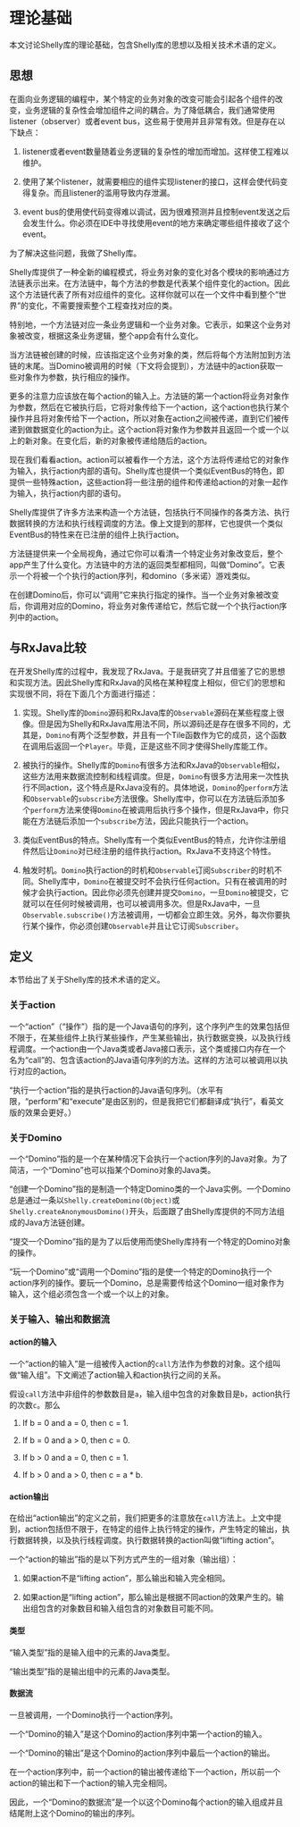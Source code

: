 # 理论基础

本文讨论Shelly库的理论基础，包含Shelly库的思想以及相关技术术语的定义。

## 思想

在面向业务逻辑的编程中，某个特定的业务对象的改变可能会引起各个组件的改变，业务逻辑的复杂性会增加组件之间的耦合。为了降低耦合，我们通常使用listener（observer）或者event bus，这些易于使用并且非常有效。但是存在以下缺点：

1. listener或者event数量随着业务逻辑的复杂性的增加而增加。这样使工程难以维护。

2. 使用了某个listener，就需要相应的组件实现listener的接口，这样会使代码变得复杂。而且listener的滥用导致内存泄漏。

3. event bus的使用使代码变得难以调试，因为很难预测并且控制event发送之后会发生什么。你必须在IDE中寻找使用event的地方来确定哪些组件接收了这个event。

为了解决这些问题，我做了Shelly库。

Shelly库提供了一种全新的编程模式，将业务对象的变化对各个模块的影响通过方法链表示出来。在方法链中，每个方法的参数是代表某个组件变化的action。因此这个方法链代表了所有对应组件的变化。这样你就可以在一个文件中看到整个“世界”的变化，不需要搜索整个工程查找对应的类。

特别地，一个方法链对应一条业务逻辑和一个业务对象。它表示，如果这个业务对象被改变，根据这条业务逻辑，整个app会有什么变化。

当方法链被创建的时候，应该指定这个业务对象的类，然后将每个方法附加到方法链的末尾。当Domino被调用的时候（下文将会提到），方法链中的action获取一些对象作为参数，执行相应的操作。

更多的注意力应该放在每个action的输入上。方法链的第一个action将业务对象作为参数，然后在它被执行后，它将对象传给下一个action，这个action也执行某个操作并且将对象传给下一个action，所以对象在action之间被传递，直到它们被传递到做数据变化的action为止。这个action将对象作为参数并且返回一个或一个以上的新对象。在变化后，新的对象被传递给随后的action。

现在我们看看action。action可以被看作一个方法，这个方法将传递给它的对象作为输入，执行action内部的语句。Shelly库也提供一个类似EventBus的特色，即提供一些特殊action，这些action将一些注册的组件和传递给action的对象一起作为输入，执行action内部的语句。

Shelly库提供了许多方法来构造一个方法链，包括执行不同操作的各类方法、执行数据转换的方法和执行线程调度的方法。像上文提到的那样，它也提供一个类似EventBus的特性来在已注册的组件上执行action。

方法链提供来一个全局视角，通过它你可以看清一个特定业务对象改变后，整个app产生了什么变化。方法链中的方法的返回类型都相同，叫做“Domino”。它表示一个将被一个个执行的action序列，和domino（多米诺）游戏类似。

在创建Domino后，你可以“调用”它来执行指定的操作。当一个业务对象被改变后，你调用对应的Domino，将业务对象传递给它，然后它就一个个执行action序列中的action。

## 与RxJava比较

在开发Shelly库的过程中，我发现了RxJava。于是我研究了并且借鉴了它的思想和实现方法。因此Shelly库和RxJava的风格在某种程度上相似，但它们的思想和实现很不同，将在下面几个方面进行描述：

1. 实现。Shelly库的`Domino`源码和RxJava库的`Observable`源码在某些程度上很像。但是因为Shelly和RxJava库用法不同，所以源码还是存在很多不同的，尤其是，`Domino`有两个泛型参数，并且有一个Tile函数作为它的成员，这个函数在调用后返回一个`Player`。毕竟，正是这些不同才使得Shelly库能工作。

2. 被执行的操作。Shelly库的`Domino`有很多方法和RxJava的`Observable`相似，这些方法用来数据流控制和线程调度。但是，`Domino`有很多方法用来一次性执行不同action，这个特点是RxJava没有的。具体地说，`Domino`的`perform`方法和`Observable`的`subscribe`方法很像。Shelly库中，你可以在方法链后添加多个`perform`方法来使得`Domino`在被调用后执行多个操作，但是RxJava中，你只能在方法链后添加一个`subscribe`方法，因此只能执行一个action。

3. 类似EventBus的特点。Shelly库有一个类似EventBus的特点，允许你注册组件然后让`Domino`对已经注册的组件执行action。RxJava不支持这个特性。

4. 触发时机。`Domino`执行action的时机和`Observable`订阅`Subscriber`的时机不同。Shelly库中，`Domino`在被提交时不会执行任何action。只有在被调用的时候才会执行action。因此你必须先创建并提交`Domino`，一旦`Domino`被提交，它就可以在任何时候被调用，也可以被调用多次。但是RxJava中，一旦`Observable.subscribe()`方法被调用，一切都会立即生效。另外，每次你要执行某个操作，你必须创建`Observable`并且让它订阅`Subscriber`。


## 定义

本节给出了关于Shelly库的技术术语的定义。

### 关于action

一个“action”（“操作”）指的是一个Java语句的序列，这个序列产生的效果包括但不限于，在某些组件上执行某些操作，产生某些输出，执行数据变换，以及执行线程调度。一个action由一个Java类或者Java接口表示，这个类或接口内存在一个名为“call”的、包含该action的Java语句序列的方法。这样的方法可以被调用以执行对应的action。

“执行一个action”指的是执行action的Java语句序列。（水平有限，“perform”和“execute”是由区别的，但是我把它们都翻译成“执行”，看英文版的效果会更好。）

### 关于Domino

一个“Domino”指的是一个在某种情况下会执行一个action序列的Java对象。为了简洁，一个“Domino”也可以指某个Domino对象的Java类。

“创建一个Domino”指的是制造一个特定Domino类的一个Java实例。一个Domino总是通过一条以`Shelly.createDomino(Object)`或`Shelly.createAnonymousDomino()`开头，后面跟了由Shelly库提供的不同方法组成的Java方法链创建。

“提交一个Domino”指的是为了以后使用而使Shelly库持有一个特定的Domino对象的操作。

“玩一个Domino”或“调用一个Domino”指的是使一个特定的Domino执行一个action序列的操作。要玩一个Domino，总是需要传给这个Domino一组对象作为输入，这个组必须包含一个或一个以上的对象。

### 关于输入、输出和数据流

#### action的输入

一个“action的输入”是一组被传入action的`call`方法作为参数的对象。这个组叫做“输入组”。下文阐述了action输入和action执行之间的关系。

假设`call`方法中非组件的参数数目是`a`，输入组中包含的对象数目是`b`，action执行的次数`c`。那么

1. If b = 0 and a = 0, then c = 1.

2. If b = 0 and a > 0, then c = 0.

3. If b > 0 and a = 0, then c = 1.

4. If b > 0 and a > 0, then c = a * b.

#### action输出

在给出“action输出”的定义之前，我们把更多的注意放在`call`方法上。上文中提到，action包括但不限于，在特定的组件上执行特定的操作，产生特定的输出，执行数据转换，以及执行线程调度。执行数据转换的action叫做“lifting action”。

一个“action的输出”指的是以下列方式产生的一组对象（输出组）：

1. 如果action不是“lifting action”，那么输出和输入完全相同。

2. 如果action是“lifting action”，那么输出是根据不同action的效果产生的。输出组包含的对象数目和输入组包含的对象数目可能不同。

#### 类型

“输入类型”指的是输入组中的元素的Java类型。

“输出类型”指的是输出组中的元素的Java类型。

#### 数据流

一旦被调用，一个Domino执行一个action序列。

一个“Domino的输入”是这个Domino的action序列中第一个action的输入。

一个“Domino的输出”是这个Domino的action序列中最后一个action的输出。

在一个action序列中，前一个action的输出被传递给下一个action，所以前一个action的输出和下一个action的输入完全相同。

因此，一个“Domino的数据流”是一个以这个Domino每个action的输入组成并且结尾附上这个Domino的输出的序列。
